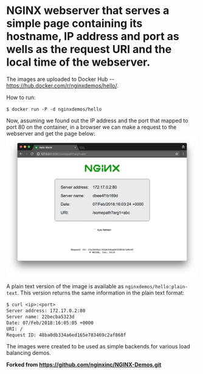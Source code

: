 
# NGINX webserver that serves a simple page containing its hostname, IP address and port as wells as the request URI and the local time of the webserver.

The images are uploaded to Docker Hub -- https://hub.docker.com/r/nginxdemos/hello/.

How to run:
```
$ docker run -P -d nginxdemos/hello
```

Now, assuming we found out the IP address and the port that mapped to port 80 on the container, in a browser we can make a request to the webserver and get the page below: ![hello](hello.png)

A plain text version of the image is available as `nginxdemos/hello:plain-text`. This version returns the same information in the plain text format:
```
$ curl <ip>:<port>
Server address: 172.17.0.2:80
Server name: 22becba5323d
Date: 07/Feb/2018:16:05:05 +0000
URI: /
Request ID: 48ba0db334a6ed165e783469c2af868f
```

The images were created to be used as simple backends for various load balancing demos.

**Forked from https://github.com/nginxinc/NGINX-Demos.git**
